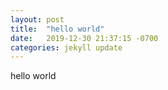 ```yaml
---
layout: post
title:  "hello world"
date:   2019-12-30 21:37:15 -0700
categories: jekyll update
---
```

hello world
